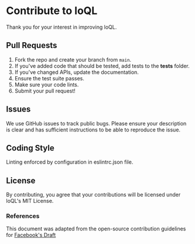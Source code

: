 # Contribute to loQL

Thank you for your interest in improving loQL.

## Pull Requests

1. Fork the repo and create your branch from `main`.
2. If you've added code that should be tested, add tests to the __tests__ folder.
3. If you've changed APIs, update the documentation.
4. Ensure the test suite passes.
5. Make sure your code lints.
6. Submit your pull request!

## Issues

We use GitHub issues to track public bugs. Please ensure your description is clear and has sufficient instructions to be able to reproduce the issue.

## Coding Style 

Linting enforced by configuration in eslintrc.json file.

## License

By contributing, you agree that your contributions will be licensed under loQL's MIT License.

### References

This document was adapted from the open-source contribution guidelines for [Facebook's Draft](https://github.com/facebook/draft-js/blob/master/CONTRIBUTING.md)
